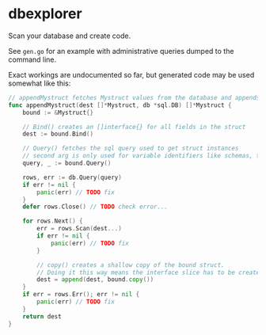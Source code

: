 dbexplorer
==========

Scan your database and create code.

See `gen.go` for an example with administrative queries dumped to the command line.

Exact workings are undocumented so far, but generated code may be used somewhat like this:

```go
// appendMystruct fetches Mystruct values from the database and appends them to dest.
func appendMystruct(dest []*Mystruct, db *sql.DB) []*Mystruct {
	bound := &Mystruct{}

	// Bind() creates an []interface{} for all fields in the struct
	dest := bound.Bind()

	// Query() fetches the sql query used to get struct instances
	// second arg is only used for variable identifiers like schemas, tables, users and hosts	
	query, _ := bound.Query()

	rows, err := db.Query(query)
	if err != nil {
		panic(err) // TODO fix
	}
	defer rows.Close() // TODO check error...

	for rows.Next() {
		err = rows.Scan(dest...)
		if err != nil {
			panic(err) // TODO fix
		}

		// copy() creates a shallow copy of the bound struct.
		// Doing it this way means the interface slice has to be created only once.
		dest = append(dest, bound.copy())
	}
	if err = rows.Err(); err != nil {
		panic(err) // TODO fix
	}
	return dest
}
```
